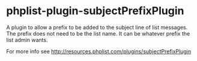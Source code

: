 phplist-plugin-subjectPrefixPlugin
===================================

A plugin to allow a prefix to be added to the subject line of list messages. The prefix does not need to be the list name. It can be whatever prefix the list admin wants.

For more info see http://resources.phplist.com/plugins/subjectPrefixPlugin
